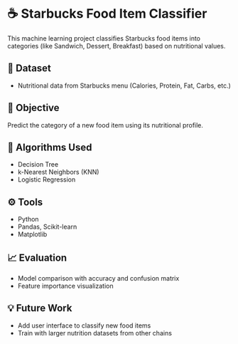 # ☕ Starbucks Food Item Classifier

This machine learning project classifies Starbucks food items into categories (like Sandwich, Dessert, Breakfast) based on nutritional values.

## 🧾 Dataset
- Nutritional data from Starbucks menu (Calories, Protein, Fat, Carbs, etc.)

## 🎯 Objective
Predict the category of a new food item using its nutritional profile.

## 🧠 Algorithms Used
- Decision Tree
- k-Nearest Neighbors (KNN)
- Logistic Regression

## ⚙️ Tools
- Python
- Pandas, Scikit-learn
- Matplotlib

## 📈 Evaluation
- Model comparison with accuracy and confusion matrix
- Feature importance visualization

## 💡 Future Work
- Add user interface to classify new food items
- Train with larger nutrition datasets from other chains
